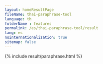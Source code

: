 ```yaml
---
layout: homeResultPage
fileName: thai-paraphrase-tool
language: th
folderName : features
permalink: /es/thai-paraphrase-tool/result
lang: es
nointernationalization: true
sitemap: false
---
```

{% include result/paraphrase.html %}

<script src="/js/result/paraprashing.js" data-foldername="{{page.folderName}}" data-lang="{{page.lang}}"></script>